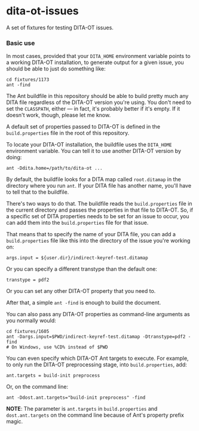 dita-ot-issues
==============

A set of fixtures for testing DITA-OT issues.

### Basic use

In most cases, provided that your `DITA_HOME` environment variable points to a working DITA-OT installation, to generate output for a given issue, you should be able to just do something like:

    cd fixtures/1173
    ant -find
    
The Ant buildfile in this repository should be able to build pretty much any DITA file regardless of the DITA-OT version you're using. You don't need to set the `CLASSPATH`, either — in fact, it's probably better if it's empty. If it doesn't work, though, please let me know.

A default set of properties passed to DITA-OT is defined in the `build.properties` file in the root of this repository.

To locate your DITA-OT installation, the buildfile uses the `DITA_HOME` environment variable. You can tell it to use another DITA-OT version by doing:

    ant -Ddita.home=/path/to/dita-ot ...

By default, the buildfile looks for a DITA map called `root.ditamap` in the directory where you run `ant`. If your DITA file has another name, you'll have to tell that to the buildfile.

There's two ways to do that. The buildfile reads the `build.properties` file in the current directory and passes the properties in that file to DITA-OT. So, if a specific set of DITA properties needs to be set for an issue to occur, you can add them into the `build.properties` file for that issue.

That means that to specify the name of your DITA file, you can add a `build.properties` file like this into the directory of the issue you're working on:

    args.input = ${user.dir}/indirect-keyref-test.ditamap
    
Or you can specify a different transtype than the default one:

    transtype = pdf2
    
Or you can set any other DITA-OT property that you need to.

After that, a simple `ant -find` is enough to build the document.

You can also pass any DITA-OT properties as command-line arguments as you normally would:

    cd fixtures/1605
    ant -Dargs.input=$PWD/indirect-keyref-test.ditamap -Dtranstype=pdf2 -find
    # On Windows, use %CD% instead of $PWD

You can even specify which DITA-OT Ant targets to execute. For example, to only run the DITA-OT preprocessing stage, into `build.properties`, add:

    ant.targets = build-init preprocess
    
Or, on the command line:

    ant -Ddost.ant.targets="build-init preprocess" -find

**NOTE**: The parameter is `ant.targets` in `build.properties` and `dost.ant.targets` on the command line because of Ant's property prefix magic.


